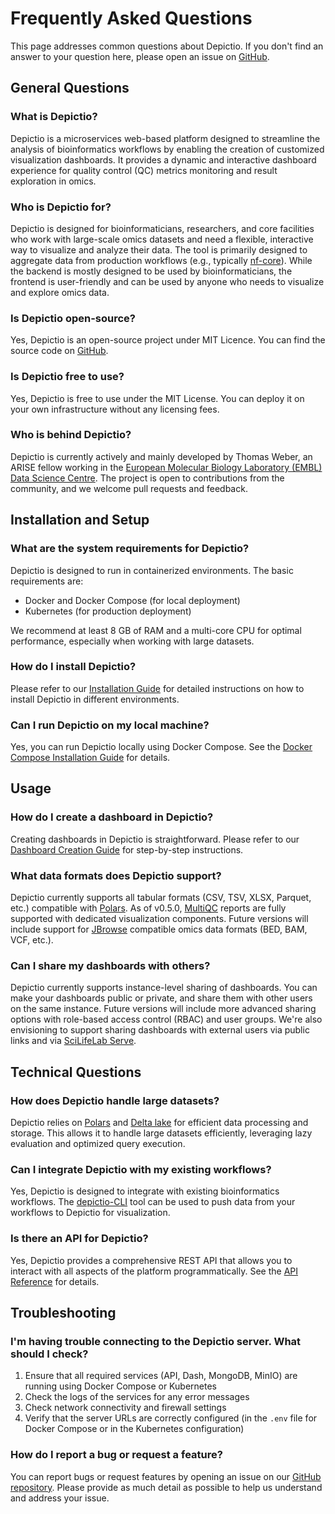 # Frequently Asked Questions

This page addresses common questions about Depictio. If you don't find an answer to your question here, please open an issue on [GitHub](https://github.com/depictio/depictio/issues).

## General Questions

### What is Depictio?

Depictio is a microservices web-based platform designed to streamline the analysis of bioinformatics workflows by enabling the creation of customized visualization dashboards. It provides a dynamic and interactive dashboard experience for quality control (QC) metrics monitoring and result exploration in omics.

### Who is Depictio for?

Depictio is designed for bioinformaticians, researchers, and core facilities who work with large-scale omics datasets and need a flexible, interactive way to visualize and analyze their data. The tool is primarily designed to aggregate data from production workflows (e.g., typically [nf-core](https://nf-co.re/)). While the backend is mostly designed to be used by bioinformaticians, the frontend is user-friendly and can be used by anyone who needs to visualize and explore omics data.

### Is Depictio open-source?

Yes, Depictio is an open-source project under MIT Licence. You can find the source code on [GitHub](https://github.com/depictio/depictio).

### Is Depictio free to use?

Yes, Depictio is free to use under the MIT License. You can deploy it on your own infrastructure without any licensing fees.

### Who is behind Depictio?

Depictio is currently actively and mainly developed by Thomas Weber, an ARISE fellow working in the [European Molecular Biology Laboratory (EMBL) Data Science Centre](https://www.embl.org/about/info/science/data-science-centre/). The project is open to contributions from the community, and we welcome pull requests and feedback.

## Installation and Setup

### What are the system requirements for Depictio?

Depictio is designed to run in containerized environments. The basic requirements are:

- Docker and Docker Compose (for local deployment)
- Kubernetes (for production deployment)

We recommend at least 8 GB of RAM and a multi-core CPU for optimal performance, especially when working with large datasets.

### How do I install Depictio?

Please refer to our [Installation Guide](../installation/install.md) for detailed instructions on how to install Depictio in different environments.

### Can I run Depictio on my local machine?

Yes, you can run Depictio locally using Docker Compose. See the [Docker Compose Installation Guide](../installation/docker.md) for details.

## Usage

### How do I create a dashboard in Depictio?

Creating dashboards in Depictio is straightforward. Please refer to our [Dashboard Creation Guide](../usage/guides/dashboard_creation.md) for step-by-step instructions.

### What data formats does Depictio support?

Depictio currently supports all tabular formats (CSV, TSV, XLSX, Parquet, etc.) compatible with [Polars](https://pola.rs/). As of v0.5.0, [MultiQC](https://seqera.io/multiqc/) reports are fully supported with dedicated visualization components. Future versions will include support for [JBrowse](https://jbrowse.org/) compatible omics data formats (BED, BAM, VCF, etc.).

### Can I share my dashboards with others?

Depictio currently supports instance-level sharing of dashboards. You can make your dashboards public or private, and share them with other users on the same instance. Future versions will include more advanced sharing options with role-based access control (RBAC) and user groups. We're also envisioning to support sharing dashboards with external users via public links and via [SciLifeLab Serve](https://serve.scilifelab.se/).

## Technical Questions

### How does Depictio handle large datasets?

Depictio relies on [Polars](https://pola.rs/) and [Delta lake](https://delta.io/) for efficient data processing and storage. This allows it to handle large datasets efficiently, leveraging lazy evaluation and optimized query execution.

### Can I integrate Depictio with my existing workflows?

Yes, Depictio is designed to integrate with existing bioinformatics workflows. The [depictio-CLI](../depictio-cli/usage.md) tool can be used to push data from your workflows to Depictio for visualization.

### Is there an API for Depictio?

Yes, Depictio provides a comprehensive REST API that allows you to interact with all aspects of the platform programmatically. See the [API Reference](../api/reference.md) for details.

## Troubleshooting

### I'm having trouble connecting to the Depictio server. What should I check?

1. Ensure that all required services (API, Dash, MongoDB, MinIO) are running using Docker Compose or Kubernetes
2. Check the logs of the services for any error messages
3. Check network connectivity and firewall settings
4. Verify that the server URLs are correctly configured (in the `.env` file for Docker Compose or in the Kubernetes configuration)

### How do I report a bug or request a feature?

You can report bugs or request features by opening an issue on our [GitHub repository](https://github.com/depictio/depictio/issues). Please provide as much detail as possible to help us understand and address your issue.
